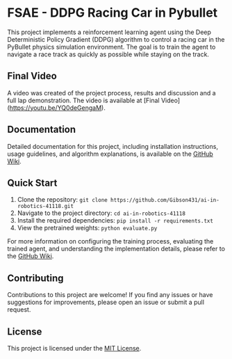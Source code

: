 # FSAE - DDPG Racing Car in Pybullet

This project implements a reinforcement learning agent using the Deep Deterministic Policy Gradient (DDPG) algorithm to control a racing car in the PyBullet physics simulation environment. The goal is to train the agent to navigate a race track as quickly as possible while staying on the track.

## Final Video
A video was created of the project process, results and discussion and a full lap demonstration. The video is available at [Final Video]
(https://youtu.be/YQ0deGengaM). 

## Documentation

Detailed documentation for this project, including installation instructions, usage guidelines, and algorithm explanations, is available on the [GitHub Wiki](https://github.com/Gibson431/ai-in-robotics-41118/wiki).

## Quick Start

1. Clone the repository: `git clone https://github.com/Gibson431/ai-in-robotics-41118.git`
2. Navigate to the project directory: `cd ai-in-robotics-41118`
3. Install the required dependencies: `pip install -r requirements.txt`
4. View the pretrained weights: `python evaluate.py`

For more information on configuring the training process, evaluating the trained agent, and understanding the implementation details, please refer to the [GitHub Wiki](https://github.com/Gibson431/ai-in-robotics-41118/wiki).

## Contributing

Contributions to this project are welcome! If you find any issues or have suggestions for improvements, please open an issue or submit a pull request.

## License

This project is licensed under the [MIT License](https://github.com/your-username/fsae-ddpg-racing-car/blob/main/LICENSE).
